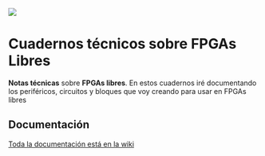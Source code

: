 ![](https://github.com/Obijuan/Cuadernos-tecnicos-FPGAs-libres/raw/master/wiki/Portada/cuadernos-portada-peq.jpg)

# Cuadernos técnicos sobre FPGAs Libres

**Notas técnicas** sobre **FPGAs libres**. En estos cuadernos iré documentando los periféricos, circuitos y bloques que voy creando para usar en FPGAs libres


## Documentación

[Toda la documentación está en la wiki](https://github.com/Obijuan/Cuadernos-tecnicos-FPGAs-libres/wiki)

